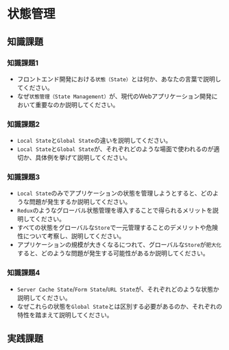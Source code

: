 # 状態管理

## 知識課題

### 知識課題1

- フロントエンド開発における`状態（State）`とは何か、あなたの言葉で説明してください。
- なぜ`状態管理（State Management）`が、現代のWebアプリケーション開発において重要なのか説明してください。

### 知識課題2

- `Local State`と`Global State`の違いを説明してください。
- `Local State`と`Global State`が、それぞれどのような場面で使われるのが適切か、具体例を挙げて説明してください。

### 知識課題3

- `Local State`のみでアプリケーションの状態を管理しようとすると、どのような問題が発生するか説明してください。
- `Redux`のようなグローバル状態管理を導入することで得られるメリットを説明してください。
- すべての状態をグローバルな`Store`で一元管理することのデメリットや危険性について考察し、説明してください。
- アプリケーションの規模が大きくなるにつれて、グローバルな`Store`が`肥大化`すると、どのような問題が発生する可能性があるか説明してください。

### 知識課題4

- `Server Cache State`/`Form State`/`URL State`が、それぞれどのような状態か説明してください。
- なぜこれらの状態を`Global State`とは区別する必要があるのか、それぞれの特性を踏まえて説明してください。

## 実践課題
